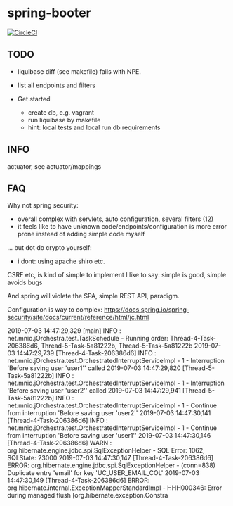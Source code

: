 # spring-booter

[![CircleCI](https://circleci.com/gh/mn-io/spring-booter.svg?style=svg)](https://circleci.com/gh/mn-io/spring-booter)

## TODO

- liquibase diff (see makefile) fails with NPE.
- list all endpoints and filters

- Get started
  - create db, e.g. vagrant
  - run liquibase by makefile
  - hint: local tests and local run db requirements

## INFO
actuator, see actuator/mappings


## FAQ
 
 Why not spring security:
 - overall complex with servlets, auto configuration, several filters (12)
 - it feels like to have unknown code/endpoints/configuration is more error prone instead of adding simple code myself
 
 ... but dot do crypto yourself:
- i dont: using apache shiro etc.

CSRF etc, is kind of simple to implement
I like to say: simple is good, simple avoids bugs

And spring will violete the SPA, simple REST API, paradigm.

Configuration is way to complex: https://docs.spring.io/spring-security/site/docs/current/reference/html/jc.html






2019-07-03 14:47:29,329 [main] INFO : net.mnio.jOrchestra.test.TaskSchedule - Running order: Thread-4-Task-206386d6, Thread-5-Task-5a81222b, Thread-5-Task-5a81222b
2019-07-03 14:47:29,739 [Thread-4-Task-206386d6] INFO : net.mnio.jOrchestra.test.OrchestratedInterruptServiceImpl - 1 - Interruption 'Before saving user 'user1'' called
2019-07-03 14:47:29,820 [Thread-5-Task-5a81222b] INFO : net.mnio.jOrchestra.test.OrchestratedInterruptServiceImpl - 1 - Interruption 'Before saving user 'user2'' called
2019-07-03 14:47:29,941 [Thread-5-Task-5a81222b] INFO : net.mnio.jOrchestra.test.OrchestratedInterruptServiceImpl - 1 - Continue from interruption 'Before saving user 'user2''
2019-07-03 14:47:30,141 [Thread-4-Task-206386d6] INFO : net.mnio.jOrchestra.test.OrchestratedInterruptServiceImpl - 1 - Continue from interruption 'Before saving user 'user1''
2019-07-03 14:47:30,146 [Thread-4-Task-206386d6] WARN : org.hibernate.engine.jdbc.spi.SqlExceptionHelper - SQL Error: 1062, SQLState: 23000
2019-07-03 14:47:30,147 [Thread-4-Task-206386d6] ERROR: org.hibernate.engine.jdbc.spi.SqlExceptionHelper - (conn=838) Duplicate entry 'email' for key 'UC_USER_EMAIL_COL'
2019-07-03 14:47:30,149 [Thread-4-Task-206386d6] ERROR: org.hibernate.internal.ExceptionMapperStandardImpl - HHH000346: Error during managed flush [org.hibernate.exception.Constra